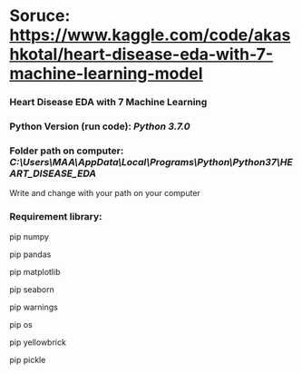 # Soruce: https://www.kaggle.com/code/akashkotal/heart-disease-eda-with-7-machine-learning-model

### Heart Disease EDA with 7 Machine Learning

### Python Version (run code): ***Python 3.7.0***

### Folder path on computer: ***C:\Users\MAA\AppData\Local\Programs\Python\Python37\HEART_DISEASE_EDA***
  Write and change with your path on your computer
&nbsp;<br>

### Requirement library:   
  pip numpy
  
  pip pandas
  
  pip matplotlib
  
  pip seaborn
  
  pip warnings
  
  pip os
  
  pip yellowbrick
  
  pip pickle

  
